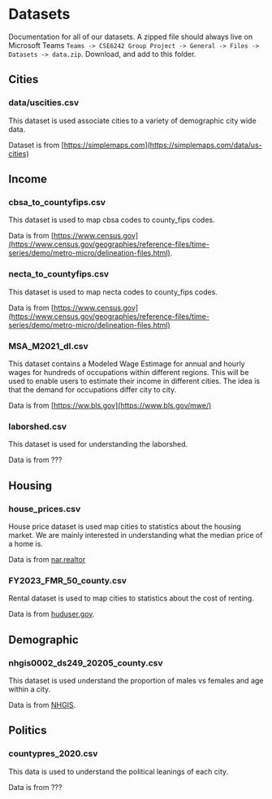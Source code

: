 # Datasets

Documentation for all of our datasets. A zipped file should always live on Microsoft Teams `Teams -> CSE6242 Group Project -> General -> Files -> Datasets -> data.zip`. Download, and add to this folder. 


## Cities

### data/uscities.csv

This dataset is used associate cities to a variety of demographic city wide data.

Dataset is from [https://simplemaps.com](https://simplemaps.com/data/us-cities)


## Income

### cbsa_to_countyfips.csv

This dataset is used to map cbsa codes to county_fips codes.

Data is from [https://www.census.gov](https://www.census.gov/geographies/reference-files/time-series/demo/metro-micro/delineation-files.html).



### necta_to_countyfips.csv

This dataset is used to map necta codes to county_fips codes. 

Data is from [https://www.census.gov](https://www.census.gov/geographies/reference-files/time-series/demo/metro-micro/delineation-files.html)


### MSA_M2021_dl.csv
This dataset contains a Modeled Wage Estimage for annual and hourly wages for hundreds 
of occupations within different regions. This will be used to enable users to estimate
their income in different cities. The idea is that the demand for occupations differ 
city to city. 


Data is from [https://ww.bls.gov](https://www.bls.gov/mwe/)


### laborshed.csv

This dataset is used for understanding the laborshed. 

Data is from ???


## Housing

### house_prices.csv
House price dataset is used map cities to statistics about the housing market. We are
mainly interested in understanding what the median price of a home is.

Data is from [nar.realtor](https://www.nar.realtor/research-and-statistics/housing-statistics/county-median-home-prices-and-monthly-mortgage-payment)

### FY2023_FMR_50_county.csv

Rental dataset is used to map cities to statistics about the cost of renting.

Data is from [huduser.gov](https://www.huduser.gov/portal/datasets/50per.html).

## Demographic

### nhgis0002_ds249_20205_county.csv

This dataset is used understand the proportion of males vs females and age within a
city.

Data is from [NHGIS](https://www.nhgis.org/).

## Politics

### countypres_2020.csv

This data is used to understand the political leanings of each city. 

Data is from ???



